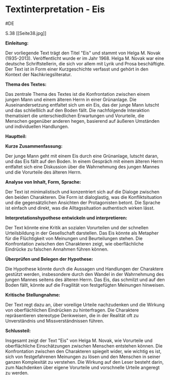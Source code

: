 # Textinterpretation - Eis
#DE 

S.38 [[Seite38.jpg]]

**Einleitung:**

Der vorliegende Text trägt den Titel "Eis" und stammt von Helga M. Novak (1935-2013). Veröffentlicht wurde er im Jahr 1968. Helga M. Novak war eine deutsche Schriftstellerin, die sich vor allem mit Lyrik und Prosa beschäftigte. Der Text ist in Form einer Kurzgeschichte verfasst und gehört in den Kontext der Nachkriegsliteratur.

**Thema des Textes:**

Das zentrale Thema des Textes ist die Konfrontation zwischen einem jungen Mann und einem älteren Herrn in einer Grünanlage. Die Auseinandersetzung entfaltet sich um ein Eis, das der junge Mann lutscht und das schließlich auf den Boden fällt. Die nachfolgende Interaktion thematisiert die unterschiedlichen Erwartungen und Vorurteile, die Menschen gegenüber anderen hegen, basierend auf äußeren Umständen und individuellen Handlungen.

**Hauptteil:**

**Kurze Zusammenfassung:**

Der junge Mann geht mit einem Eis durch eine Grünanlage, lutscht daran, und das Eis fällt auf den Boden. In einem Gespräch mit einem älteren Herrn entfaltet sich eine Diskussion über die Wahrnehmung des jungen Mannes und die Vorurteile des älteren Herrn.

**Analyse von Inhalt, Form, Sprache:**

Der Text ist minimalistisch und konzentriert sich auf die Dialoge zwischen den beiden Charakteren. Die Form ist dialoglastig, was die Konfliktsituation und die gegensätzlichen Ansichten der Protagonisten betont. Die Sprache ist einfach und direkt, was die Alltagssituation authentisch wirken lässt.


**Interpretationshypothese entwickeln und interpretieren:**

Der Text könnte eine Kritik an sozialen Vorurteilen und der schnellen Urteilsbildung in der Gesellschaft darstellen. Das Eis könnte als Metapher für die Flüchtigkeit von Meinungen und Beurteilungen stehen. Die Konfrontation zwischen den Charakteren zeigt, wie oberflächliche Eindrücke zu falschen Annahmen führen können.

**Überprüfen und Belegen der Hypothese:**

Die Hypothese könnte durch die Aussagen und Handlungen der Charaktere gestützt werden, insbesondere durch den Wandel in der Wahrnehmung des jungen Mannes seitens des älteren Herrn. Das Eis, das schmilzt und auf den Boden fällt, könnte auf die Fragilität von festgefügten Meinungen hinweisen.

**Kritische Stellungnahme:**

Der Text regt dazu an, über voreilige Urteile nachzudenken und die Wirkung von oberflächlichen Eindrücken zu hinterfragen. Die Charaktere repräsentieren stereotype Denkweisen, die in der Realität oft zu Unverständnis und Missverständnissen führen.

**Schlussteil:**

Insgesamt zeigt der Text "Eis" von Helga M. Novak, wie Vorurteile und oberflächliche Einschätzungen zwischen Menschen entstehen können. Die Konfrontation zwischen den Charakteren spiegelt wider, wie wichtig es ist, sich von festgefahrenen Meinungen zu lösen und den Menschen in seiner ganzen Komplexität zu verstehen. Die Wirkung auf den Leser besteht darin, zum Nachdenken über eigene Vorurteile und vorschnelle Urteile angeregt zu werden.